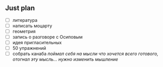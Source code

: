## Just plan
- [ ] литература 
- [ ] написать моцарту 
- [ ] геометрия 
- [ ] запись о разговоре с Осиповым 
- [ ] идея пригласительных
- [ ] 50 упражнений
- [ ] собрать канаба
*поймал себя на мысли что хочется всего готового, отогнал эту мысль... нужно изменить мышление*
